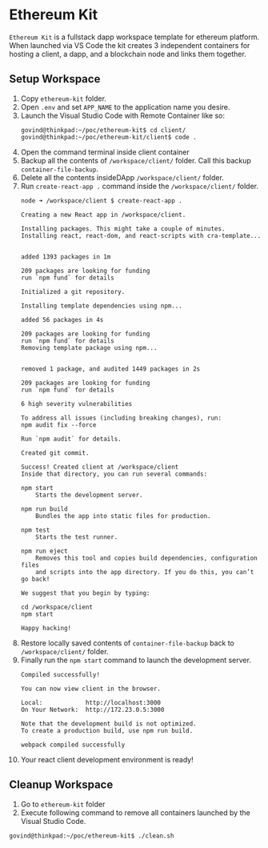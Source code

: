 # Ethereum Kit

`Ethereum Kit` is a fullstack dapp workspace template for ethereum platform. When launched via VS Code the kit creates 3 independent containers for hosting a client, a dapp, and a blockchain node and links them together.

## Setup Workspace

1. Copy `ethereum-kit` folder.
2. Open `.env` and set `APP_NAME` to the application name you desire.
3. Launch the Visual Studio Code with Remote Container like so:
    ```
    govind@thinkpad:~/poc/ethereum-kit$ cd client/
    govind@thinkpad:~/poc/ethereum-kit/client$ code .
    ```
4. Open the command terminal inside client container
5. Backup all the contents of `/workspace/client/` folder. Call this backup `container-file-backup`.
6. Delete all the contents insideDApp `/workspace/client/` folder.
7. Run `create-react-app .` command inside the `/workspace/client/` folder.
    ```
    node ➜ /workspace/client $ create-react-app .

    Creating a new React app in /workspace/client.

    Installing packages. This might take a couple of minutes.
    Installing react, react-dom, and react-scripts with cra-template...


    added 1393 packages in 1m

    209 packages are looking for funding
    run `npm fund` for details

    Initialized a git repository.

    Installing template dependencies using npm...

    added 56 packages in 4s

    209 packages are looking for funding
    run `npm fund` for details
    Removing template package using npm...


    removed 1 package, and audited 1449 packages in 2s

    209 packages are looking for funding
    run `npm fund` for details

    6 high severity vulnerabilities

    To address all issues (including breaking changes), run:
    npm audit fix --force

    Run `npm audit` for details.

    Created git commit.

    Success! Created client at /workspace/client
    Inside that directory, you can run several commands:

    npm start
        Starts the development server.

    npm run build
        Bundles the app into static files for production.

    npm test
        Starts the test runner.

    npm run eject
        Removes this tool and copies build dependencies, configuration files
        and scripts into the app directory. If you do this, you can’t go back!

    We suggest that you begin by typing:

    cd /workspace/client
    npm start

    Happy hacking!
    ```
8. Restore locally saved contents of `container-file-backup` back to `/workspace/client/` folder.
9. Finally run the `npm start` command to launch the development server.
    ```
    Compiled successfully!

    You can now view client in the browser.

    Local:            http://localhost:3000
    On Your Network:  http://172.23.0.5:3000

    Note that the development build is not optimized.
    To create a production build, use npm run build.

    webpack compiled successfully
    ```
10. Your react client development environment is ready!

## Cleanup Workspace

1. Go to `ethereum-kit` folder
2. Execute following command to remove all containers launched by the Visual Studio Code.

```
govind@thinkpad:~/poc/ethereum-kit$ ./clean.sh

```
